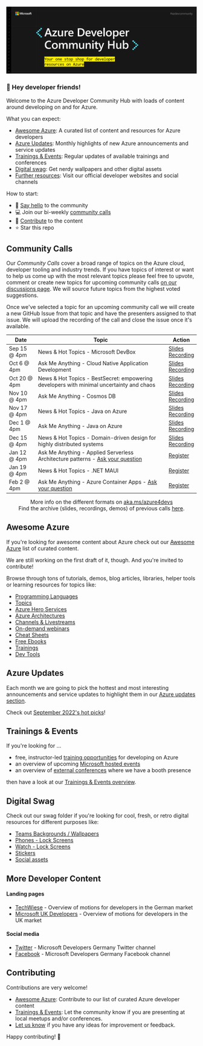 
![Azure Developer Community Hub Banner](./assets/azure_developer_community_hub.png)

### :mega: Hey developer friends!
Welcome to the Azure Developer Community Hub with loads of content around developing on and for Azure.

What you can expect:
- [Awesome Azure](./README.md#awesome-azure): A curated list of content and resources for Azure developers
- [Azure Updates](./README.md#azure-updates): Monthly highlights of new Azure announcements and service updates 
- [Trainings & Events](./README.md#trainings--events): Regular updates of available trainings and conferences
- [Digital swag](./README.md#digital-swag): Get nerdy wallpapers and other digital assets
- [Further resources](./README.md#more-developer-content): Visit our official developer websites and social channels  
  
How to start:
- 👋 [Say hello](https://github.com/Azure/dev-community/discussions/categories/say-hello) to the community
- 💻 Join our bi-weekly [community calls](./README.md#community-calls-in-cy22)
- 🚀 [Contribute](./README.md#contributing) to the content
- ⭐ Star this repo  


## Community Calls

Our _Community Calls_ cover a broad range of topics on the Azure cloud,
developer tooling and industry trends. If you have topics of interest or want to
help us come up with the most relevant topics please feel free to upvote,
comment or create new topics for upcoming community calls [on our discussions
page](https://github.com/Azure/dev-community/discussions/categories/community-call-topic-suggestions).
We will source future topics from the highest voted suggestions.

Once we've selected a topic for an upcoming community call we will create a new
GitHub Issue from that topic and have the presenters assigned to that issue. We
will upload the recording of the call and close the issue once it's available.


<div align="center">

| Date   | Topic                                 | Action |   
|--------|---------------------------------------|--------------|
| Sep 15 @ 4pm | News & Hot Topics - Microsoft DevBox | [Slides](./community-calls/2022-09-15/2022-09-15_News-&-hot-topics_Microsoft-Dev-Box.pdf)<br/>[Recording](https://azdevcall.blob.core.windows.net/recordings/2022-09-15_News-%26-Hot-Topics_Microsoft-Dev-Box.mp4?sp=r&st=2022-09-20T12:29:12Z&se=2023-09-20T20:29:12Z&spr=https&sv=2021-06-08&sr=b&sig=XX2vl1deLhmAzEGLB3yKXv2TB3HNOG5WHpDDAc%2F8qvQ%3D)         |   
| Oct 6 @ 4pm | Ask Me Anything - Cloud Native Application Development | [Slides](./community-calls/2022-10-06/2022-10-06_AskMeAnything-CloudNative.pdf)<br/>[Recording](https://azdevcall.blob.core.windows.net/recordings/2022-10-06_Ask-Me-Anything_Cloud-Native.mp4?sp=r&st=2022-10-20T14:23:44Z&se=2024-10-31T23:23:44Z&spr=https&sv=2021-06-08&sr=b&sig=dXSI%2BevDMmC1xsSa1l8TAGsJ3xJoMHJc%2BsCnoWEzMX4%3D)  |  
|  Oct 20 @ 4pm  | News & Hot Topics - BestSecret: empowering developers with minimal uncertainty and chaos | [Slides](./community-calls/2022-10-20/2022-10-20_News-&-Hot-Topics_BestSecret.pdf)<br/> [Recording](https://azdevcall.blob.core.windows.net/recordings/2022-10-20_News-%26-Hot-Topics_BestSecret.mp4?sp=r&st=2022-10-24T14:46:03Z&se=2024-10-24T22:46:03Z&spr=https&sv=2021-06-08&sr=b&sig=5r6rOb7XDm6WY%2BhAaCgQC9Wh7NuuCMpjEl4%2BbsLBm7A%3D) |   
|  Nov 10 @ 4pm  | Ask Me Anything - Cosmos DB  | [Slides](./community-calls/2022-11-10/2022-11-10_AskMeAnything_CosmosDB.pdf)<br/>[Recording](https://azdevcall.blob.core.windows.net/recordings/2022-11-10_Ask-Me-Anything-Cosmos-DB.mp4?sp=r&st=2022-11-14T14:01:52Z&se=2024-11-14T22:01:52Z&spr=https&sv=2021-06-08&sr=b&sig=O83Rx6ghM63xHFb5q1cnxOdnbgK0o%2B0KxAjvVdvNijw%3D) |   
|  Nov 17 @ 4pm  | News & Hot Topics - Java on Azure  | [Slides](./community-calls/2022-11-17/2022-11-17_News-&-Hot-Topics_Java-on-Azure.pdf)<br/> [Recording](https://azdevcall.blob.core.windows.net/recordings/2022-11-17_News-%26-Hot-Topics_Java-on-Azure.mp4?sp=r&st=2022-11-18T09:29:24Z&se=2024-11-18T17:29:24Z&spr=https&sv=2021-06-08&sr=b&sig=HDiJ1RfDWKfxv25cMs3V%2BEkCrpYci4dAZVy1JHP9GCU%3D) |   
|  Dec 1 @ 4pm  | Ask Me Anything - Java on Azure | [Slides](./community-calls/2022-12-01/2022-12-01_AskMeAnything_Java-on-Azure.pdf)<br/>[Recording](https://azdevcall.blob.core.windows.net/recordings/2022-12-01_AskMeAnything_Java-on-Azure.mp4?sp=r&st=2022-12-02T14:48:07Z&se=2022-12-02T22:48:07Z&spr=https&sv=2021-06-08&sr=b&sig=dSmSFeQCfg0B23MdsldgvLhFuddbK2j2uZxxkko8MLg%3D) |
|  Dec 15 @ 4pm  | News & Hot Topics - Domain-driven design for highly distributed systems  | [Slides](./community-calls/2022-12-15/2022-12-15_News-&-Hot-Topics_Domain-driven-design.pdf)<br/> [Recording](https://reactor.microsoft.com/en-us/reactor/events/17743/) |   
|  Jan 12 @ 4pm  | Ask Me Anything - Applied Serverless Architecture patterns - [Ask your question](https://github.com/Azure/dev-community/discussions/28) | [Register](https://msevents.microsoft.com/event?id=2836637809) |
|  Jan 19 @ 4pm  | News & Hot Topics - .NET MAUI  | [Register](https://reactor.microsoft.com/en-us/reactor/events/17744/) |   
|  Feb 2 @ 4pm  | Ask Me Anything - Azure Container Apps - [Ask your question](https://github.com/Azure/dev-community/discussions/30) | [Register](https://msevents.microsoft.com/event?id=1183806401) |
  
  
More info on the different formats on [aka.ms/azure4devs](https://aka.ms/azure4devs)  
Find the archive (slides, recordings, demos) of previous calls [here](./community-calls).

</div>

## Awesome Azure

If you're looking for awesome content about Azure check out our [Awesome Azure](./awesome-azure/README.md#awesome-azure-) list of curated content. 

We are still working on the first draft of it, though. And you're invited to contribute!

Browse through tons of tutorials, demos, blog articles, libraries, helper tools or learning resources for topics like:

- [Programming Languages](./awesome-azure/README.md#programming-languages)
- [Topics](./awesome-azure/README.md#topics)
- [Azure Hero Services](./awesome-azure/README.md#azure-hero-services)
- [Azure Architectures](./awesome-azure/README.md#azure-architectures)
- [Channels & Livestreams](./awesome-azure/README.md#-channels--livestreams)
- [On-demand webinars](./awesome-azure/README.md#-on-demand-webinars)
- [Cheat Sheets](./awesome-azure/README.md#-cheat-sheets)
- [Free Ebooks](./awesome-azure/README.md#-free-ebooks)
- [Trainings](./awesome-azure/README.md#-trainings)
- [Dev Tools](./awesome-azure/README.md#dev-tools)

## Azure Updates

Each month we are going to pick the hottest and most interesting announcements and service updates to highlight them in our [Azure updates section](./azure-updates).

Check out [September 2022's hot picks](./azure-updates/SEPTEMBER2022.md)!

## Trainings & Events

If you're looking for ... 
- free, instructor-led [training opportunities](./trainings_and_events.md#virtual-training-events) for developing on Azure
- an overview of upcoming [Microsoft hosted events](./trainings_and_events.md#microsoft-hosted)
- an overview of [external conferences](./trainings_and_events.md#conferences) where we have a booth presence

then have a look at our [Trainings & Events overview](./trainings_and_events.md).


## Digital Swag

Check out our swag folder if you're looking for cool, fresh, or retro digital resources for different purposes like:

- [Teams Backgrounds / Wallpapers](./assets/swag/teams)
- [Phones - Lock Screens](./assets/swag/phone)
- [Watch - Lock Screens](./assets/swag/watch)
- [Stickers](./assets/swag/stickers)
- [Social assets](./assets/swag/social)


## More Developer Content
#### Landing pages
* [TechWiese](https://aka.ms/techwiese) - Overview of motions for developers in the German market
* [Microsoft UK Developers](https://microsoft.com/en-gb/developers) - Overview of motions for developers in the UK market

#### Social media
* [Twitter](https://twitter.com/msdev_de) - Microsoft Developers Germany Twitter channel
* [Facebook](https://www.facebook.com/MSFTDev.Germany) - Microsoft Developers Germany Facebook channel


## Contributing
Contributions are very welcome! 

- [Awesome Azure](./CONTRIBUTING.md#awesome-azure): Contribute to our list of curated Azure developer content
- [Trainings & Events](./CONTRIBUTING.md#trainings-and-events): Let the community know if you are presenting at local meetups and/or conferences.
- [Let us know](https://github.com/Azure/dev-community/discussions) if you have any ideas for improvement or feedback.

Happy contributing! 🙂
